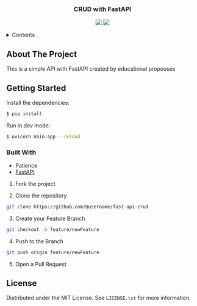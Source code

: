 <div align="center">

  ### CRUD with FastAPI

</div>

<div align="center">

![](https://img.shields.io/badge/Contributions-Welcome-brightgreen.svg)
![](https://img.shields.io/badge/Maintained%3F-No-brightgreen.svg)

</div>

<!-- TABLE OF CONTENTS -->

<details>
  <summary>Contents</summary>
  <ol>
    <li>
      <a href="#about-the-project">About The Project</a>
      <ul>
        <a href="#getting-started">Getting Started</a>
      </ul>
      <ul>
        <li><a href="#built-with">Built With</a></li>
      </ul>
    </li>
    <li><a href="#license">License</a></li>
  </ol>
</details>

## About The Project

This is a simple API with FastAPI created by educational propouses


## Getting Started

Install the dependencies:

```sh
$ pip install
```

Run in dev mode:

```sh
$ uvicorn main:app --reload
```

### Built With
- Patience
- [FastAPI](https://fastapi.tiangolo.com/)


1. Fork the project

2. Clone the repository

```bash
git clone https://github.com/@username/fast-api-crud
```

3. Create your Feature Branch

```bash
git checkout -b feature/newFeature
```

4. Push to the Branch

```bash
git push origin feature/newFeature
```

5. Open a Pull Request

## License

Distributed under the MIT License. See `LICENSE.txt` for more information.
